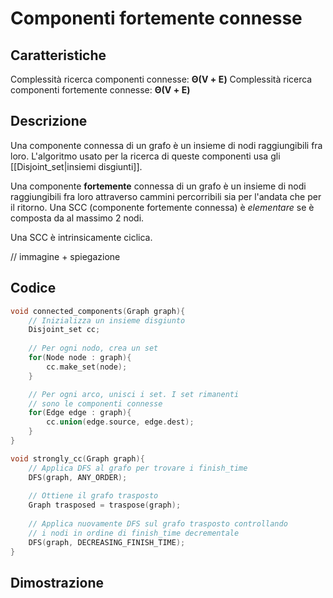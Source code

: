 # Componenti fortemente connesse
## Caratteristiche
Complessità ricerca componenti connesse: $\boldsymbol{\Theta(V+E)}$
Complessità ricerca componenti fortemente connesse: $\boldsymbol{\Theta(V+E)}$

## Descrizione
Una componente connessa di un grafo è un insieme di nodi raggiungibili fra loro.
L'algoritmo usato per la ricerca di queste componenti usa gli [[Disjoint_set|insiemi disgiunti]].

Una componente **fortemente** connessa di un grafo è un insieme di nodi raggiungibili fra loro attraverso cammini percorribili sia per l'andata che per il ritorno.
Una SCC (componente fortemente connessa) è *elementare* se è composta da al massimo 2 nodi.

Una SCC è intrinsicamente ciclica.

// immagine + spiegazione

## Codice
````c
void connected_components(Graph graph){
	// Inizializza un insieme disgiunto
	Disjoint_set cc;
	
	// Per ogni nodo, crea un set
	for(Node node : graph){
		cc.make_set(node);
	}

	// Per ogni arco, unisci i set. I set rimanenti
	// sono le componenti connesse
	for(Edge edge : graph){
		cc.union(edge.source, edge.dest);
	}
}

void strongly_cc(Graph graph){
	// Applica DFS al grafo per trovare i finish_time
	DFS(graph, ANY_ORDER);
	
	// Ottiene il grafo trasposto
	Graph trasposed = traspose(graph);
	
	// Applica nuovamente DFS sul grafo trasposto controllando
	// i nodi in ordine di finish_time decrementale
	DFS(graph, DECREASING_FINISH_TIME);
}
````
## Dimostrazione
